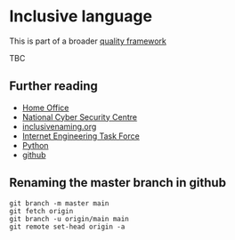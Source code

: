 # Inclusive language

This is part of a broader [quality framework](README.md)

TBC

## Further reading
* [Home Office](https://hodigital.blog.gov.uk/2020/07/23/not-a-black-and-white-issue-using-racially-neutral-terms-in-technology/)
* [National Cyber Security Centre](https://www.ncsc.gov.uk/blog-post/terminology-its-not-black-and-white)
* [inclusivenaming.org](https://inclusivenaming.org/word-lists/overview/)
* [Internet Engineering Task Force](https://datatracker.ietf.org/doc/draft-knodel-terminology/)
* [Python](https://bugs.python.org/issue34605)
* [github](https://github.com/github/renaming)

## Renaming the master branch in github

```
git branch -m master main
git fetch origin
git branch -u origin/main main
git remote set-head origin -a
```
